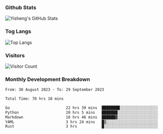 ### Github Stats
![Yisheng's GitHub Stats](https://github-readme-stats-9qabuvhk1-gongyisheng.vercel.app/api?username=gongyisheng&count_private=true&show_icons=true)
### Tog Langs
![Top Langs](https://github-readme-stats-9qabuvhk1-gongyisheng.vercel.app/api/top-langs/?username=gongyisheng&layout=compact)
### Visitors
![Visitor Count](https://profile-counter.glitch.me/gongyisheng/count.svg)
### Monthly Development Breakdown
<!--START_SECTION:waka-->

```txt
From: 30 August 2023 - To: 29 September 2023

Total Time: 70 hrs 10 mins

Go                         22 hrs 39 mins  ████████░░░░░░░░░░░░░░░░░   32.28 %
Python                     20 hrs 5 mins   ███████░░░░░░░░░░░░░░░░░░   28.63 %
Markdown                   18 hrs 46 mins  ██████▓░░░░░░░░░░░░░░░░░░   26.76 %
YAML                       3 hrs 24 mins   █▒░░░░░░░░░░░░░░░░░░░░░░░   04.85 %
Rust                       3 hrs           █░░░░░░░░░░░░░░░░░░░░░░░░   04.28 %
```

<!--END_SECTION:waka-->
